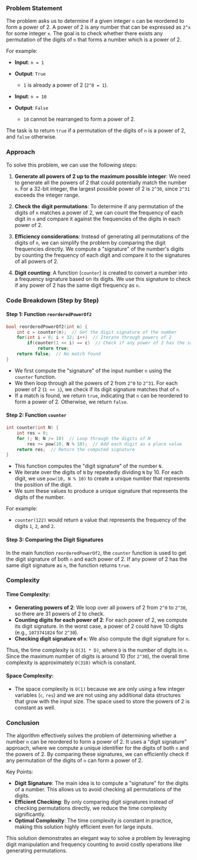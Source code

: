 ### Problem Statement

The problem asks us to determine if a given integer `n` can be reordered to form a power of 2. A power of 2 is any number that can be expressed as `2^x` for some integer `x`. The goal is to check whether there exists any permutation of the digits of `n` that forms a number which is a power of 2.

For example:
- **Input**: `n = 1`
- **Output**: `True`
  - `1` is already a power of 2 (`2^0 = 1`).
  
- **Input**: `n = 10`
- **Output**: `False`
  - `10` cannot be rearranged to form a power of 2.

The task is to return `true` if a permutation of the digits of `n` is a power of 2, and `false` otherwise.

### Approach

To solve this problem, we can use the following steps:
1. **Generate all powers of 2 up to the maximum possible integer**: We need to generate all the powers of 2 that could potentially match the number `n`. For a 32-bit integer, the largest possible power of 2 is `2^30`, since `2^31` exceeds the integer range.
  
2. **Check the digit permutations**: To determine if any permutation of the digits of `n` matches a power of 2, we can count the frequency of each digit in `n` and compare it against the frequencies of the digits in each power of 2.

3. **Efficiency considerations**: Instead of generating all permutations of the digits of `n`, we can simplify the problem by comparing the digit frequencies directly. We compute a "signature" of the number's digits by counting the frequency of each digit and compare it to the signatures of all powers of 2.

4. **Digit counting**: A function (`counter`) is created to convert a number into a frequency signature based on its digits. We use this signature to check if any power of 2 has the same digit frequency as `n`.

### Code Breakdown (Step by Step)

#### Step 1: Function `reorderedPowerOf2`

```cpp
bool reorderedPowerOf2(int n) {
    int c = counter(n);  // Get the digit signature of the number
    for(int i = 0; i < 32; i++)  // Iterate through powers of 2
        if(counter(1 << i) == c)  // Check if any power of 2 has the same digit signature
            return true;
    return false;  // No match found
}
```

- We first compute the "signature" of the input number `n` using the `counter` function.
- We then loop through all the powers of 2 from `2^0` to `2^31`. For each power of 2 (`1 << i`), we check if its digit signature matches that of `n`.
- If a match is found, we return `true`, indicating that `n` can be reordered to form a power of 2. Otherwise, we return `false`.

#### Step 2: Function `counter`

```cpp
int counter(int N) {
    int res = 0;
    for (; N; N /= 10)  // Loop through the digits of N
        res += pow(10, N % 10);  // Add each digit as a place value
    return res;  // Return the computed signature
}
```

- This function computes the "digit signature" of the number `N`.
- We iterate over the digits of `N` by repeatedly dividing `N` by 10. For each digit, we use `pow(10, N % 10)` to create a unique number that represents the position of the digit.
- We sum these values to produce a unique signature that represents the digits of the number.
  
For example:
- `counter(122)` would return a value that represents the frequency of the digits `1`, `2`, and `2`.

#### Step 3: Comparing the Digit Signatures

In the main function `reorderedPowerOf2`, the `counter` function is used to get the digit signature of both `n` and each power of 2. If any power of 2 has the same digit signature as `n`, the function returns `true`.

### Complexity

#### Time Complexity:
- **Generating powers of 2**: We loop over all powers of 2 from `2^0` to `2^30`, so there are 31 powers of 2 to check.
- **Counting digits for each power of 2**: For each power of 2, we compute its digit signature. In the worst case, a power of 2 could have 10 digits (e.g., `1073741824` for `2^30`).
- **Checking digit signature of `n`**: We also compute the digit signature for `n`.
  
Thus, the time complexity is `O(31 * D)`, where `D` is the number of digits in `n`. Since the maximum number of digits is around 10 (for `2^30`), the overall time complexity is approximately `O(310)` which is constant.

#### Space Complexity:
- The space complexity is `O(1)` because we are only using a few integer variables (`c`, `res`) and we are not using any additional data structures that grow with the input size. The space used to store the powers of 2 is constant as well.

### Conclusion

The algorithm effectively solves the problem of determining whether a number `n` can be reordered to form a power of 2. It uses a "digit signature" approach, where we compute a unique identifier for the digits of both `n` and the powers of 2. By comparing these signatures, we can efficiently check if any permutation of the digits of `n` can form a power of 2.

Key Points:
- **Digit Signature**: The main idea is to compute a "signature" for the digits of a number. This allows us to avoid checking all permutations of the digits.
- **Efficient Checking**: By only comparing digit signatures instead of checking permutations directly, we reduce the time complexity significantly.
- **Optimal Complexity**: The time complexity is constant in practice, making this solution highly efficient even for large inputs.

This solution demonstrates an elegant way to solve a problem by leveraging digit manipulation and frequency counting to avoid costly operations like generating permutations.